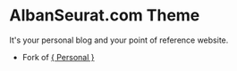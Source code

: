 
# AlbanSeurat.com Theme

It's your personal blog and your point of reference website. 

* Fork of [{ Personal }](https://github.com/PanosSakkos/personal-jekyll-theme)